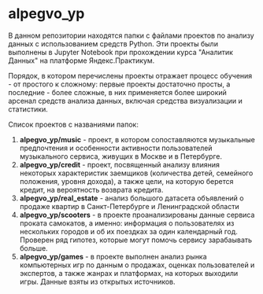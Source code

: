 # alpegvo_yp
В данном репозитории находятся папки с файлами проектов по анализу данных с использованием средств Python. Эти проекты были выполнены в Jupyter Notebook при прохождении курса "Аналитик Данных" на платформе Яндекс.Практикум.

Порядок, в котором перечислены проекты отражает процесс обучения - от простого к сложному: первые проекты достаточно просты, а последние - более сложные, в них применяется более широкий арсенал средств анализа данных, включая средства визуализации и статистики. 

Список проектов с названиями папок:
1. **alpegvo_yp/music** - проект, в котором сопоставляются музыкальные предпочтения и особенности активности пользователей музыкального сервиса, живущих в Москве и в Петербурге.
2. **alpegvo_yp/credit** -  проект, посвященный анализу влияния некоторых характеристик заемщиков (количества детей, семейного положения, уровня дохода), а также цели, на которую берется кредит, на вероятность возврата кредита.
3. **alpegvo_yp/real_estate** - анализ большого датасета объявлений о продаже квартир в Санкт-Петербурге и Ленинградской области 
4. **alpegvo_yp/scooters** - в проекте проанализированы данные сервиса проката самокатов, а именно: информация о пользователях из нескольких городов и об их поездках за один календарный год. Проверен ряд гипотез, которые могут помочь сервису зарабаывать больше.
5. **alpegvo_yp/games** - в проекте выполнен анализ рынка компьютерных игр по данным о продажах, оценках пользователей и экспертов, а также жанрах и платформах, на которых выходили игры. Данные взяты из открытых источников.

